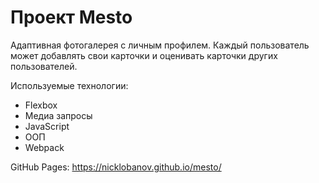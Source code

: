 # Проект Mesto

Адаптивная фотогалерея с личным профилем. Каждый пользователь может добавлять свои карточки и оценивать карточки других пользователей. 
 
Используемые технологии: 
* Flexbox 
* Медиа запросы  
* JavaScript  
* ООП  
* Webpack 

GitHub Pages:  https://nicklobanov.github.io/mesto/ 
